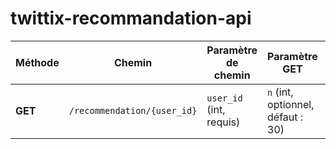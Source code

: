 # twittix-recommandation-api

| Méthode | Chemin                      | Paramètre de chemin     | Paramètre GET                     | Réponse                                 | Code     |
| ------- | --------------------------- | ----------------------- | --------------------------------- |-----------------------------------------| -------- |
| **GET** | `/recommendation/{user_id}` | `user_id` (int, requis) | `n` (int, optionnel, défaut : 30) | Liste JSON des ID des posts recommandés | `200 OK` |


